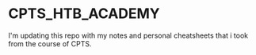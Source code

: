 # CPTS_HTB_ACADEMY

I'm updating this repo with my notes and personal cheatsheets that i took from the course of CPTS.
